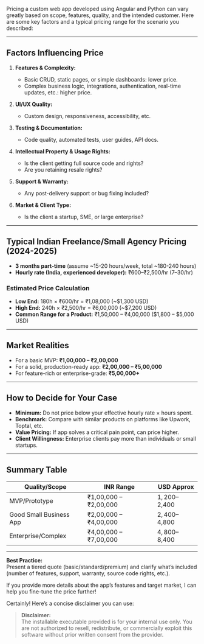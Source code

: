 Pricing a custom web app developed using Angular and Python can vary greatly based on scope, features, quality, and the intended customer. Here are some key factors and a typical pricing range for the scenario you described:

---

## Factors Influencing Price

1. **Features & Complexity:**  
   - Basic CRUD, static pages, or simple dashboards: lower price.  
   - Complex business logic, integrations, authentication, real-time updates, etc.: higher price.

2. **UI/UX Quality:**  
   - Custom design, responsiveness, accessibility, etc.

3. **Testing & Documentation:**  
   - Code quality, automated tests, user guides, API docs.

4. **Intellectual Property & Usage Rights:**  
   - Is the client getting full source code and rights?  
   - Are you retaining resale rights?

5. **Support & Warranty:**  
   - Any post-delivery support or bug fixing included?

6. **Market & Client Type:**  
   - Is the client a startup, SME, or large enterprise?

---

## Typical Indian Freelance/Small Agency Pricing (2024-2025)

- **3 months part-time** (assume ~15-20 hours/week, total ~180-240 hours)
- **Hourly rate (India, experienced developer):** ₹600–₹2,500/hr ($7–$30/hr)

### **Estimated Price Calculation**

- **Low End:** 180h × ₹600/hr = ₹1,08,000 (~$1,300 USD)
- **High End:** 240h × ₹2,500/hr = ₹6,00,000 (~$7,200 USD)
- **Common Range for a Product:** ₹1,50,000 – ₹4,00,000 ($1,800 – $5,000 USD)

---

## **Market Realities**
- For a basic MVP: **₹1,00,000 – ₹2,00,000**
- For a solid, production-ready app: **₹2,00,000 – ₹5,00,000**
- For feature-rich or enterprise-grade: **₹5,00,000+**

---

## **How to Decide for Your Case**
- **Minimum:** Do not price below your effective hourly rate × hours spent.
- **Benchmark:** Compare with similar products on platforms like Upwork, Toptal, etc.
- **Value Pricing:** If app solves a critical pain point, can price higher.
- **Client Willingness:** Enterprise clients pay more than individuals or small startups.

---

## **Summary Table**

| Quality/Scope                  | INR Range           | USD Approx   |
|------------------------------- |---------------------|--------------|
| MVP/Prototype                  | ₹1,00,000 – ₹2,00,000 | $1,200–$2,400 |
| Good Small Business App        | ₹2,00,000 – ₹4,00,000 | $2,400–$4,800 |
| Enterprise/Complex             | ₹4,00,000 – ₹7,00,000 | $4,800–$8,400 |

---

**Best Practice:**  
Present a tiered quote (basic/standard/premium) and clarify what’s included (number of features, support, warranty, source code rights, etc.).

If you provide more details about the app’s features and target market, I can help you fine-tune the price further!

Certainly! Here’s a concise disclaimer you can use:

> **Disclaimer:**  
> The installable executable provided is for your internal use only. You are not authorized to resell, redistribute, or commercially exploit this software without prior written consent from the provider.
